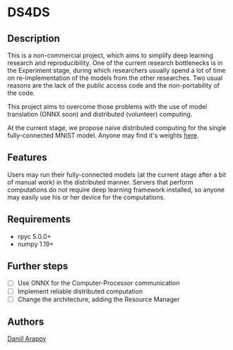# DS4DS

## Description

This is a non-commercial project, which aims to simplify deep learning research and reproducibility. One of the current research bottlenecks is in the Experiment stage, during which researchers usually spend a lot of time on re-implementation of the models from the other researches. Two usual reasons are the lack of the public access code and the non-portability of the code. 

This project aims to overcome those problems with the use of model translation (ONNX soon) and distributed (volunteer) computing.  

At the current stage, we propose naive distributed computing for the single fully-connected MNIST model. Anyone may find it's weights [here](https://drive.google.com/file/d/1RPHU1Ft1Owk8Kqi-aJAFh1pOTVDrxQZB/view?usp=sharing).

## Features

Users may run their fully-connected models (at the current stage after a bit of manual work) in the distributed manner. 
Servers that perform computations do not require deep learning framework installed, so anyone may easily use his or her device for the computations.

## Requirements

- rpyc 5.0.0+
- numpy 1.19+   

## Further steps

- [ ] Use ONNX for the Computer-Processor communication  
- [ ] Implement reliable distributed computation  
- [ ] Change the architecture, adding the Resource Manager  

## Authors 

[Daniil Arapov](mailto:d.arapov@innopolis.university)